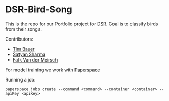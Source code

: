# DSR-Bird-Song  

This is the repo for our Portfolio project for [DSR](https://datascienceretreat.com/). Goal is to classify birds from their songs.

Contributors: 
* [Tim Bauer](https://github.com/bimtauer)
* [Satyan Sharma](https://github.com/stynshrm)
* [Falk Van der Meirsch](https://github.com/multavici)

For model training we work with [Paperspace](https://www.paperspace.com/)

Running a job: 

```
paperspace jobs create --command <command> --container <container> --apiKey <apiKey>
````

